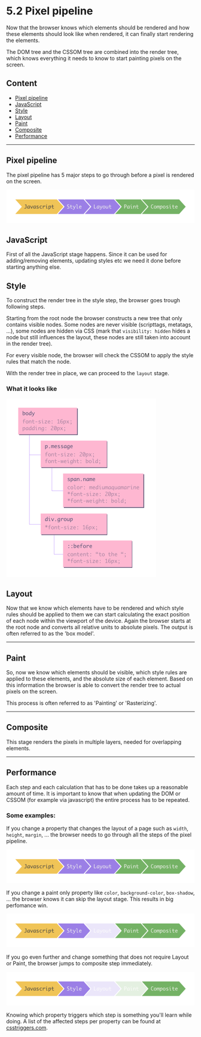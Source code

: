 # 5.2 Pixel pipeline

Now that the browser knows which elements should be rendered and how these elements should look like when rendered, it
can finally start rendering the elements.

The DOM tree and the CSSOM tree are combined into the render tree, which knows everything it needs to know to start
painting pixels on the screen.

## Content

- [Pixel pipeline](#pixel-pipeline)
- [JavaScript](#javascript)
- [Style](#style)
- [Layout](#layout)
- [Paint](#paint)
- [Composite](#composite)
- [Performance](#performance)

---

## Pixel pipeline

The pixel pipeline has 5 major steps to go through before a pixel is rendered on the screen.

![cssom](../../assets/pipeline.png)

## JavaScript

First of all the JavaScript stage happens. Since it can be used for adding/removing elements, updating styles etc we need
it done before starting anything else.

## Style

To construct the render tree in the style step, the browser goes trough following steps.

Starting from the root node the browser constructs a new tree that only contains visible nodes. Some nodes are never
visible (scripttags, metatags, ...), some nodes are hidden via CSS (mark that `visibility: hidden` hides a node but
still influences the layout, these nodes are still taken into account in the render tree).

For every visible node, the browser will check the CSSOM to apply the style rules that match the node.

With the render tree in place, we can proceed to the `layout` stage.

### What it looks like

![cssom](../../assets/render-tree.png)

## Layout

Now that we know which elements have to be rendered and which style rules should be applied to them we can start
calculating the exact position of each node within the viewport of the device. Again the browser starts at the root node
and converts all relative units to absolute pixels. The output is often referred to as the 'box model'.

---

## Paint

So, now we know which elements should be visible, which style rules are applied to these elements, and the absolute
size of each element. Based on this information the browser is able to convert the render tree to actual pixels on the
screen.

This process is often referred to as 'Painting' or 'Rasterizing'.

---

## Composite

This stage renders the pixels in multiple layers, needed for overlapping elements.

---

## Performance

Each step and each calculation that has to be done takes up a reasonable amount of time. It is important to know that
when updating the DOM or CSSOM (for example via javascript) the entire process has to be repeated.

### Some examples:

If you change a property that changes the layout of a page such as `width`, `height`, `margin`, ... the browser needs to go
through all the steps of the pixel pipeline.

![cssom](../../assets/pipeline.png)

If you change a paint only property like `color`, `background-color`, `box-shadow`, ... the browser knows it can skip the layout
stage. This results in big perfomance win.

![cssom](../../assets/pipeline-no-layout.png)

If you go even further and change something that does not require Layout or Paint, the browser jumps to composite step
immediately.

![cssom](../../assets/pipeline-no-paint.png)

Knowing which property triggers which step is something you'll learn while doing. A list of the affected steps per
property can be found at [csstriggers.com](https://csstriggers.com/).

